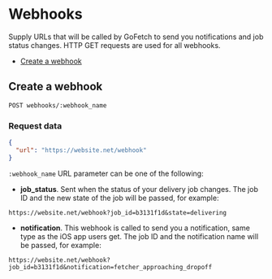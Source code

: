 # Webhooks

Supply URLs that will be called by GoFetch to send you notifications and job status changes. HTTP GET requests are used for all webhooks.

* [Create a webhook](#create-a-webhook)

## Create a webhook

`POST webhooks/:webhook_name`

### Request data

```JSON
{
  "url": "https://website.net/webhook"
}
```

`:webhook_name` URL parameter can be one of the following:

* **job_status**. Sent when the status of your delivery job changes. The job ID and the new state of the job will be passed, for example:

```
https://website.net/webhook?job_id=b3131f1d&state=delivering
```

* **notification**. This webhook is called to send you a notification, same type as the iOS app users get. The job ID and the notification name will be passed, for example:

```
https://website.net/webhook?job_id=b3131f1d&notification=fetcher_approaching_dropoff
```
